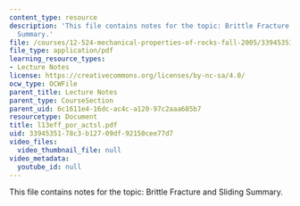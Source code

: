 ```yaml
---
content_type: resource
description: 'This file contains notes for the topic: Brittle Fracture and Sliding
  Summary.'
file: /courses/12-524-mechanical-properties-of-rocks-fall-2005/3394535178c3b12709df92150cee77d7_l13eff_por_actsl.pdf
file_type: application/pdf
learning_resource_types:
- Lecture Notes
license: https://creativecommons.org/licenses/by-nc-sa/4.0/
ocw_type: OCWFile
parent_title: Lecture Notes
parent_type: CourseSection
parent_uid: 6c1611e4-16dc-ac4c-a120-97c2aaa685b7
resourcetype: Document
title: l13eff_por_actsl.pdf
uid: 33945351-78c3-b127-09df-92150cee77d7
video_files:
  video_thumbnail_file: null
video_metadata:
  youtube_id: null
---
```

This file contains notes for the topic: Brittle Fracture and Sliding Summary.